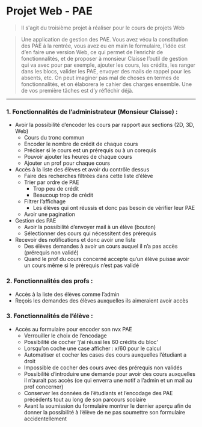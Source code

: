 # Projet Web - PAE

> Il s'agit du troisième projet à réaliser pour le cours de projets Web

> Une application de gestion des PAE. Vous avez vécu la constitution des PAE à la rentrée, vous avez eu en main le formulaire, l’idée est d’en faire une version Web, ce qui permet de l’enrichir de fonctionnalités, et de proposer à monsieur Claisse l’outil de gestion qui va avec pour par exemple, ajouter les cours, les crédits, les ranger dans les blocs, valider les PAE, envoyer des mails de rappel pour les absents, etc. On peut imaginer pas mal de choses en termes de fonctionnalités, et on élaborera le cahier des charges ensemble. Une de vos première tâches est d’y réfléchir déjà.

***


### 1. Fonctionnalités de l’administrateur (Monsieur Claisse) :
-	Avoir la possibilité d’encoder les cours par rapport aux sections (2D, 3D, Web)
     - Cours du tronc commun
     - Encoder le nombre de crédit de chaque cours
     - Préciser si le cours est un prérequis ou à un corequis
     - Pouvoir ajouter les heures de chaque cours
     - Ajouter un prof pour chaque cours
-	Accès à la liste des élèves et avoir du contrôle dessus
     - Faire des recherches filtrées dans cette liste d’élève
     - Trier par ordre de PAE
        - Trop peu de crédit
        - Beaucoup trop de crédit
     - Filtrer l’affichage
        - Les élèves qui ont réussis et donc pas besoin de vérifier leur PAE
     - Avoir une pagination
-	Gestion des PAE
     - Avoir la possibilité d’envoyer mail à un élève (bouton)
     - Sélectionner des cours qui nécessitent des prérequis
-	Recevoir des notifications et donc avoir une liste
     - Des élèves demandes à avoir un cours auquel il n’a pas accès (prérequis non validé)
     - Quand le prof du cours concerné accepte qu’un élève puisse avoir un cours même si le prérequis n’est pas validé

### 2. Fonctionnalités des profs :
-	Accès à la liste des élèves comme l’admin
-	Reçois les demandes des élèves auxquelles ils aimeraient avoir accès

### 3. Fonctionnalités de l’élève :
-	Accès au formulaire pour encoder son nvx PAE
     - Verrouiller le choix de l’encodage
     - Possibilité de cocher ‘j’ai réussi les 60 crédits du bloc’
     - Lorsqu’on coche une case afficher :  x/60 pour le calcul
     - Automatiser et cocher les cases des cours auxquelles l’étudiant a droit
     - Impossible de cocher des cours avec des prérequis non validés
     - Possibilité d’introduire une demande pour avoir des cours auxquelles il n’aurait pas accès (ce qui enverra une notif a l’admin et un mail au prof concerner)
     - Conserver les données de l’étudiants et l’encodage des PAE précédents tout au long de son parcours scolaire
     - Avant la soumission du formulaire montrer le dernier aperçu afin de donner la possibilité à l’élève de ne pas soumettre son formulaire accidentellement

